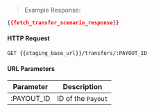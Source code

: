 > Example Response:

```json
{{fetch_transfer_scenario_response}}
```

#### HTTP Request

`GET {{staging_base_url}}/transfers/:PAYOUT_ID`

#### URL Parameters

Parameter | Description
--------- | -------------------------------------------------------------------
:PAYOUT_ID | ID of the `Payout`
